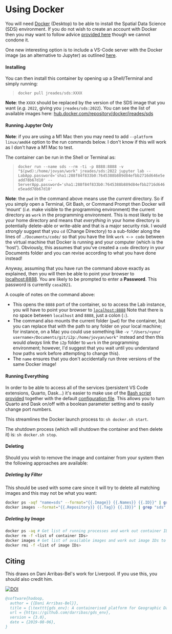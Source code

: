 # Using Docker

You will need [Docker](https://www.docker.com) (Desktop) to be able to install the Spatial Data Science (SDS) environment. If you do not wish to create an account with Docker then you may want to follow advice [provided here](https://github.com/docker/docker.github.io/issues/6910#issuecomment-532393783) though we cannot condone it.

One new interesting option is to include a VS-Code server with the Docker image (as an alternative to Jupyter) as outlined [here](https://github.com/ruanbekker/dockerfiles/tree/master/vscode).

#### Installing

You can then install this container by opening up a Shell/Terminal and simply running:

> `docker pull jreades/sds:XXXX` 

**Note**: the `XXXX` should be replaced by the version of the SDS image that you want (*e.g.* `2022`, giving you `jreades/sds:2022`). You can see the list of available images here: [hub.docker.com/repository/docker/jreades/sds](https://hub.docker.com/repository/docker/jreades/sds)


#### Running Jupyter Only

**Note**: if you are using a M1 Mac then you may need to add `--platform linux/amd64` option to the run commands below. I don't know if this will work as I don't have a M1 Mac to test.

The container can be run in the Shell or Terminal as:

> `docker run --name sds --rm -ti -p 8888:8888 -v "$(pwd):/home/jovyan/work" jreades/sds:2022 jupyter lab --LabApp.password='sha1:288f84f833b0:7645388b889d84efbb2716d646e5eadd78b67d10' --ServerApp.password='sha1:288f84f833b0:7645388b889d84efbb2716d646e5eadd78b67d10'`

**Note**: the `pwd` in the command above means use the _current_ directory. So if you simply open a Terminal, Git Bash, or Command Prompt then Docker will 'mount' (_i.e._ make visible to the programming environment) the current directory as `work` in the programming environment. This is most likely to be your home directory and means that _everything_ in your home directory is potentially delete-able or write-able and that is a major security risk. I would _strongly_ suggest that you `cd` (Change Directory) to a sub-folder along the lines of `./Documents/code/` so that you have the link `work <-> code` between the virtual machine that Docker is running and your computer (which is the 'host'). Obviously, this assumes that you've created a `code` directory in your Documents folder and you can revise according to what you have done instead!

Anyway, assuming that you have run the command above exactly as explained, then you will then be able to point your browser to [localhost:8888](localhost:8888/lab?). You are likely to be prompted to enter a **Password**. This password is currently `casa2021`.

A couple of notes on the command above:

* This opens the `8888` port of the container, so to access the Lab instance,
  you will have to point your browser to [`localhost:8888`](localhost:8888/lab/) Note that there is no space between `localhost` and `8888`, just a colon (`:`).
* The command also mounts the current folder (`pwd`) for the container, but you can replace that with the path to any folder on your local machine; for instance, on a Mac you could use something like `-v "/Users/<your username>/Documents/git/i2p:/home/jovyan/work"` instead and then this would _always_ link the `i2p` folder to `work` in the programming environment; however, I'd suggest that you wait until you understand how paths work before attempting to change this).
* The `name` ensures that you don't accidentally run three versions of the same Docker image!

#### Running Everything

In order to be able to access all of the services (persistent VS Code extensions, Quarto, Dask...) it's easier to make use of the [Bash script provided](https://github.com/jreades/sds_env/blob/master/docker/docker.sh) together with the default [configuration file](https://github.com/jreades/sds_env/blob/master/docker/config.sh). This allows you to turn Quarto and Dask on/off with a boolean parameter setting and to easily change port numbers. 

This streamlines the Docker launch process to: `sh docker.sh start`.

The shutdown process (which will shutdown the container and then delete it) is: `sh docker.sh stop`.

#### Deleting

Should you wish to remove the image and container from your system then the following approaches are available:

##### Deleting by Filter

This should be used with some care since it will try to delete all matching images and this may not be what you want:

```bash
docker ps -aqf "name=sds" --format="{{.Image}} {{.Names}} {{.ID}}" | grep "2019" | cut -d' ' -f3 | xargs docker rm -f
docker images --format="{{.Repository}} {{.Tag}} {{.ID}}" | grep "sds" | cut -d' ' -f3 | xargs docker rmi
```

##### Deleting by Image

```bash
docker ps -aq # Get list of running processes and work out container IDs to remove
docker rm -f <list of container IDs>
docker images # Get list of available images and work out image IDs to remove
docker rmi -f <list of image IDs>
```

## Citing

This draws on Dani Arribas-Bel's work for Liverpool. If you use this, you should also credit him.

[![DOI](https://zenodo.org/badge/65582539.svg)](https://zenodo.org/badge/latestdoi/65582539)

```bibtex
@software{hadoop,
  author = {{Dani Arribas-Bel}},
  title = {\texttt{gds_env}: A containerised platform for Geographic Data Science},
  url = {https://github.com/darribas/gds_env},
  version = {3.0},
  date = {2019-08-06},
}
```
